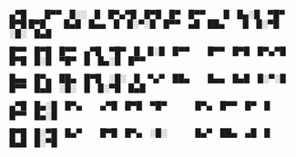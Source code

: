 ▄▀█   █▀▀ █░░ █ █▀▄▀█ █▀█ █▀ █▀▀   █ █▄░█ ▀█▀ █▀█
█▀█   █▄█ █▄▄ █ █░▀░█ █▀▀ ▄█ ██▄   █ █░▀█ ░█░ █▄█


<p>█▀▀ █▀█ █▀▀ ▄▀█ ▀█▀ █ █░█ █▀▀   █▀▀ █▀█ █▀▄▀█ █▀█ █░█ ▀█▀ █ █▄░█ █▀▀</p>
<p>█▄▄ █▀▄ ██▄ █▀█ ░█░ █ ▀▄▀ ██▄   █▄▄ █▄█ █░▀░█ █▀▀ █▄█ ░█░ █ █░▀█ █▄█</p>


<p>▄▀█ █▄░█ █▀▄   ▄▀█ █▀█ ▀█▀     █▀▄ █▀▀ █▀ █ █▀▀ █▄░█</p>
<p>█▀█ █░▀█ █▄▀   █▀█ █▀▄ ░█░     █▄▀ ██▄ ▄█ █ █▄█ █░▀█</p>
